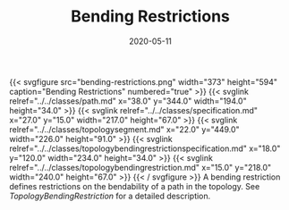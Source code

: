 ﻿---
title: Bending Restrictions
toc: false
type: specs
layout: diagram
date: "2020-05-11"
draft: false
specification: VEC
version: 1.2.0
documentType: "Recommendation"
elementType: Diagram
classes:
  - Path
  - Specification
  - TopologySegment
  - TopologyBendingRestrictionSpecification
  - TopologyBendingRestriction
menu:
  VEC-1.2.0:    
    parent: topology-and-geometry
    identifier: topology-and-geometry/bending-restrictions
    weight: 1008004 

# Prev/next pager order (if `docs_section_pager` enabled in `params.toml`)
weight: 1008004
---
{{< svgfigure src="bending-restrictions.png" width="373" height="594" caption="Bending Restrictions" numbered="true" >}}
  {{< svglink relref="../../classes/path.md" x="38.0" y="344.0" width="194.0" height="34.0" >}}
  {{< svglink relref="../../classes/specification.md" x="27.0" y="15.0" width="217.0" height="67.0" >}}
  {{< svglink relref="../../classes/topologysegment.md" x="22.0" y="449.0" width="226.0" height="91.0" >}}
  {{< svglink relref="../../classes/topologybendingrestrictionspecification.md" x="18.0" y="120.0" width="234.0" height="34.0" >}}
  {{< svglink relref="../../classes/topologybendingrestriction.md" x="15.0" y="218.0" width="240.0" height="67.0" >}}
{{< / svgfigure >}}
A bending restriction defines restrictions on the bendability of a path in the topology. See <i>TopologyBendingRestriction</i> for a detailed description.